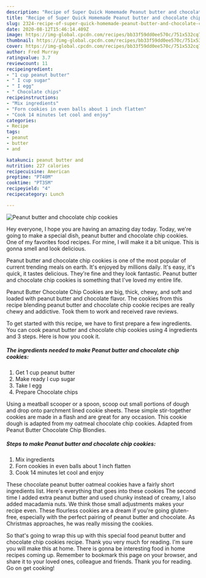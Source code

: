 ```yaml
---
description: "Recipe of Super Quick Homemade Peanut butter and chocolate chip cookies"
title: "Recipe of Super Quick Homemade Peanut butter and chocolate chip cookies"
slug: 2324-recipe-of-super-quick-homemade-peanut-butter-and-chocolate-chip-cookies
date: 2020-08-12T15:46:14.409Z
image: https://img-global.cpcdn.com/recipes/bb33f59dd0ee570c/751x532cq70/peanut-butter-and-chocolate-chip-cookies-recipe-main-photo.jpg
thumbnail: https://img-global.cpcdn.com/recipes/bb33f59dd0ee570c/751x532cq70/peanut-butter-and-chocolate-chip-cookies-recipe-main-photo.jpg
cover: https://img-global.cpcdn.com/recipes/bb33f59dd0ee570c/751x532cq70/peanut-butter-and-chocolate-chip-cookies-recipe-main-photo.jpg
author: Fred Murray
ratingvalue: 3.7
reviewcount: 11
recipeingredient:
- "1 cup peanut butter"
- " I cup sugar"
- " I egg"
- " Chocolate chips"
recipeinstructions:
- "Mix ingredients"
- "Forn cookies in even balls about 1 inch flatten"
- "Cook 14 minutes let cool and enjoy"
categories:
- Recipe
tags:
- peanut
- butter
- and

katakunci: peanut butter and 
nutrition: 227 calories
recipecuisine: American
preptime: "PT40M"
cooktime: "PT35M"
recipeyield: "4"
recipecategory: Lunch

---
```



![Peanut butter and chocolate chip cookies](https://img-global.cpcdn.com/recipes/bb33f59dd0ee570c/751x532cq70/peanut-butter-and-chocolate-chip-cookies-recipe-main-photo.jpg)

Hey everyone, I hope you are having an amazing day today. Today, we're going to make a special dish, peanut butter and chocolate chip cookies. One of my favorites food recipes. For mine, I will make it a bit unique. This is gonna smell and look delicious.

Peanut butter and chocolate chip cookies is one of the most popular of current trending meals on earth. It's enjoyed by millions daily. It's easy, it's quick, it tastes delicious. They're fine and they look fantastic. Peanut butter and chocolate chip cookies is something that I've loved my entire life.

Peanut Butter Chocolate Chip Cookies are big, thick, chewy, and soft and loaded with peanut butter and chocolate flavor. The cookies from this recipe blending peanut butter and chocolate chip cookie recipes are really chewy and addictive. Took them to work and received rave reviews.


To get started with this recipe, we have to first prepare a few ingredients. You can cook peanut butter and chocolate chip cookies using 4 ingredients and 3 steps. Here is how you cook it.

<!--inarticleads1-->

##### The ingredients needed to make Peanut butter and chocolate chip cookies:

1. Get 1 cup peanut butter
1. Make ready  I cup sugar
1. Take  I egg
1. Prepare  Chocolate chips


Using a meatball scooper or a spoon, scoop out small portions of dough and drop onto parchment lined cookie sheets. These simple stir-together cookies are made in a flash and are great for any occasion. This cookie dough is adapted from my oatmeal chocolate chip cookies. Adapted from Peanut Butter Chocolate Chip Blondies. 

<!--inarticleads2-->

##### Steps to make Peanut butter and chocolate chip cookies:

1. Mix ingredients
1. Forn cookies in even balls about 1 inch flatten
1. Cook 14 minutes let cool and enjoy


These chocolate peanut butter oatmeal cookies have a fairly short ingredients list. Here&#39;s everything that goes into these cookies The second time I added extra peanut butter and used chunky instead of creamy, I also added macadamia nuts. We think those small adjustments makes your recipe even. These flourless cookies are a dream if you&#39;re going gluten-free, especially with the perfect pairing of peanut butter and chocolate. As Christmas approaches, he was really missing the cookies. 

So that's going to wrap this up with this special food peanut butter and chocolate chip cookies recipe. Thank you very much for reading. I'm sure you will make this at home. There is gonna be interesting food in home recipes coming up. Remember to bookmark this page on your browser, and share it to your loved ones, colleague and friends. Thank you for reading. Go on get cooking!
